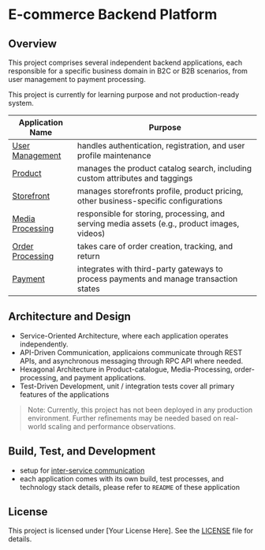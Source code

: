 # E-commerce Backend Platform
## Overview
This project comprises several independent backend applications, each responsible for a specific business domain in B2C or B2B scenarios, from user management to payment processing.

This project is currently for learning purpose and not production-ready system.

|Application Name|Purpose|
|----------------|-------|
|[User Management](./services/user_management)|handles authentication, registration, and user profile maintenance|
|[Product](./services/product/v2)|manages the product catalog search, including custom attributes and taggings |
|[Storefront](./services/store)|manages storefronts profile, product pricing, other business-specific configurations |
|[Media Processing](./services/media)|responsible for storing, processing, and serving media assets (e.g., product images, videos)|
|[Order Processing](./services/order)|takes care of order creation, tracking, and return|
|[Payment](./services/payment)|integrates with third-party gateways to process payments and manage transaction states|

## Architecture and Design
- Service-Oriented Architecture, where each application operates independently.
- API-Driven Communication, applicaions communicate through REST APIs, and asynchronous messaging through RPC API where needed.
- Hexagonal Architecture in Product-catalogue, Media-Processing, order-processing, and payment applications.
- Test-Driven Development, unit / integration tests cover all primary features of the applications

> Note: Currently, this project has not been deployed in any production environment. Further refinements may be needed based on real-world scaling and performance observations.

## Build, Test, and Development
- setup for [inter-service communication](./INTER_SERVICE.md)
- each application comes with its own build, test processes, and technology stack details, please refer to `README` of these application

## License
This project is licensed under [Your License Here]. See the [LICENSE](./LICENSE) file for details.

